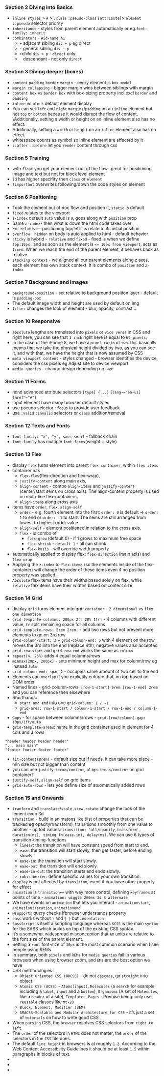### Section 2 Diving into Basics

* `inline styles` > `#` > `.class` `:pseudo-class` `[attribute]`> `element` `::pseudo` selector priority
* `inheritance` - styles from parent element automatically or eg.`font-family: inherit`
* `combinators` - `#id-name h1`
    * `+` adjacent sibling `div + p` eg direct
    * `~` general sibling `div ~ p`
    * `>`child `div > p` - `direct` only
    * ` ` descendant - not only `direct`

### Section 3 Diving deeper (boxes)
* `content` `padding` `border` `margin` - every element is `box model`
* `margin collapsing` - bigger margin wins between siblings with margin
* `content box` vs `border box` with box-sizing property incl excl `border` and `padding`
* `inline` vs `block` default element display
* You can set `left` and `right` `margins`/`padding` on an `inline` element but not `top` or `bottom` because it would disrupt the flow of content. \Additionally, setting a width  or height  on an inline element also has no effect.
* Additionally, setting a `width`  or `height`  on an `inline` element also has no effect.
* whitespace counts as symbol so inline element are affected by it
* `::after` `::before` let you `render` content through css

### Section 5 Training

* with `float` you get your element out of the flow- great for positioning image and text but not for block level element
* `id` has higher specifity then `class` or `element`
* `!important` overwrites following/down the code styles on element

### Section 6 Positioning
*  Took the element out of doc flow and position it, `static` is default
* `fixed` relates to the viewport
* `z-index` default `auto` value is `0`, goes along with `position` prop
* Same `z-index`- then what is down the html code takes over
* For `relative` - positioning top/left.. is relate to its initial position
* `overflow: hidden` on body is auto applied to html - default behavior
* `sticky` is hybrid - `relative` and `fixed` - fixed is when we define `top:10px;` and as soon as the element is `<= 10px from viewport`, acts as `fixed`. When we reach the end of the parent element, it behaves back as relative.
* `stacking context` - we aligned all our parent elements along z axes, each element has own stack context. It is combo of `position` and `z-index`

### Section 7 Background and Images
* `background-position` - set relative to background position layer - default is `padding-box`
* The default image width and height are used by default on img
* `filter` changes the look of element - blur, opacity, contrast ...

### Section 10 Responsive
* `absolute` lengths are translated into `pixels` or `vice versa` in CSS and right here, you can see that `1 inch` right here is equal to `69 pixels`.
* In the case of the iPhone 8, we have a `pixel ratio` of `two`.This basically means that we take the physical height divided by two, as you can see it, and with that, we have the height that is now assumed by CSS
* `meta viewport content` - styles changed - browser identifies the device, considers the css pixels eg Adjust site to device viewport
* `media queries` - change design depending on size

### Section 11 Forms
* mind advanced attribute selectors `[type] {...}` `[lang~="en-us]` `[href^="#"]`
* input element have many browser default styles
* use pseudo selector `:focus` to provide user feedback
* use `:valid` `:invalid` selectors or `class` addition/removal

### Section 12 Texts and Fonts
* `font-family: "x", "y", sans-serif` - fallback chain
* `font-family` has multiple `font-faces`(weight + style)

### Section 13 Flex
* display `flex` turns element into parent `flex container`, within `flex items`
* container has 
    * `flex-flow`(flex-direction and flex-wrap), 
    * `justify-content` along main axis, 
    * `align-content` - combo `align-items` and `justify-content` (center/start items on cross axis). The align-content property is used on multi-line flex-containers. 
    * `align-items` along cross axis
* items have `order`, `flex`, `align-self`
    * `order` - e.g. fourth element into the first: `order: 0` is default => `order: 1` to end or `order: -1` to start. The items are still arranged from lowest to highest order value
    * `align-self` - element positioned in relation to the cross axis.
    * `flex` - is combo of 
        * `flex-grow` (default 0) - if 1 grows to maximum free space
        * `flex-shrink` - `default 1` - all can shrink
        * `flex-basis` - will override width property
* automatically applied to display flex: `flex-direction` (main axis) and `flex-wrap`
* Applying the `z-index`  to `flex-items` (so the elements inside of the flex-container) will change the order of these items even if no position  property was applied.
* `Absolute` flex-items have their widths based solely on flex, while `relative` flex items have their widths based on content size.

### Section 14 Grid
* display `grid` turns element into grid `container` - `2 dimensional` vs `flex` `one dimention`
* `grid-template-columns: 200px 2fr 20% 1fr;` - 4 columns with different value, `fr` split remaining space for all columns
* `grid-template-rows: 5rem 2rem;` - add two rows but not prevent more elements to go on 3rd row
* `grid-column-start: 3` + `grid-column-end: 5` with 4 element on the row moves the 3rd into the end (replace 4th), negative values also accepted
* `grid-row-start` and `grid-row-end` works the same as `column`
* `repeat(4, 25%)` adds 4 equal columns/rows
* `minmax(20px, 200px)` - sets minimum height and max for column/row eg instead `auto`
* `grid-column-end: span 2` - occupies same amount of two cell to the end
* Elements can `overlap` if you explicitly enforce that, on top based on DOM order
* Named lines - grid-column-rows: `[row-1-start] 5rem [row-1-end] 2rem` and you can reference then elsewhere
* Shorthands: 
    * `start and end` into one `grid-column: 1 / -1`
    * `grid-area: row-1-start / column-1-start / row-1-end / column-1-end`
* `Gaps` - for space between columns/rows - `grid-[row/column]-gap: 10px/1ft/auto`
* `grid-template-areas`: name in the grid container used in element for 4 cols and 3 rows
```
"header header header header" 
". . main main"
"footer footer footer footer"
```
* `fit-content(8rem)` - default size but if needs, it can take more place - min size but not bigger than content
* you can use `justify-items/content`, `align-itens/content` on grid container?
* `justify-self`, `align-self` on grid items
* `grid-auto-rows` - lets you define size of atuomatically added rows

### Section 15 and Onwards
* `tranform` and `translate`/`scale,skew,rotate` change the look of the lement even 3d
* `transition` - build in animatons like (list of properties that can be tracked eg opacity/transform),  transitions smoothly from one value to another - up to4 values: `transition: 'all/opacity,transform', duration(ms), timing fn(ease-in), delay(ms)`. We can use 6 types of transition-timing-functions
    * `linear`: the transition will have constant speed from start to end.
    * `ease`: the transition will start slowly, then get faster, before ending slowly.
    * `ease-in`: the transition will start slowly.
    * `ease-out`: the transition will end slowly.
    * `ease-in-out`: the transition starts and ends slowly.
    * `cubic-bezier`: define specific values for your own transition.
* `display` is not affected by `transition`, event if you have other property for effect
* `animation` is `transition++` with way more control, defining `keyframes` at points of time - `animation: wiggle 200ms 3s 8 alternate`
* We have events on `animation` that lets you interact - `animationstart`, `animationiteration`, `animationend`
* `@supports` query checks ifbrowser understands property
* `sass` works without `;` and `{ }` but `indentation`
* `SassScript` is itself a scripting language whereas `SCSS` is the main `syntax` for the SASS which builds on top of the existing CSS syntax.
* It’s a somewhat widespread misconception that `em` units are relative to the font size of the parent element.
* Setting a `root` font-size of `10px` is the most common scenario when I see people using REMs
* In summary, both `pixels` and `REMs` for `media queries` fail in various browsers when using browser zoom, and `EMs` are the best option we have
* CSS methodologies
    * `Object Oriented CSS (OOCSS)` - do not `cascade`, go `straight` into object
    * `Atomic CSS (ACSS)` - `Atoms(input)`, `Molecules` (a `search` for example including a `label`, `input` and a `button`), `Organisms` (A set of `Molecules`, like a `header` of a site), `Templates`, `Pages` - Premise being: only use `reusable` classes like `mt-20`
    * `Block, Element, Modifier (BEM)`
    * `SMACSS—Scalable and Modular Architecture for CSS` - it’s just a set of `tutorials` on how to write good CSS
* When `parsing` CSS, the `browser` resolves CSS selectors from `right to left`.
* The `order` of the selectors in `HTML` does not matter, the `order` of the selectors in the `CSS` file does.
* The default `line height` in browsers is at roughly `1.2`. According to the Web Content Accessibility Guidelines it should be at least `1.5` within paragraphs in blocks of text.
* 
* 
* 